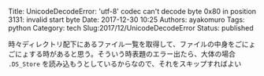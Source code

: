 Title: UnicodeDecodeError: 'utf-8' codec can't decode byte 0x80 in position 3131: invalid start byte
Date: 2017-12-30 10:25
Authors: ayakomuro
Tags:  python
Category: tech
Slug:2017/12/UnicodeDecodeError
Status: published

時々ディレクトリ配下にあるファイル一覧を取得して、ファイルの中身をごにょごにょする時があると思う。そういう時表題のエラー出たら、大体の場合 `.DS_Store` を読み込もうとしているからなので、それをスキップすればよい
